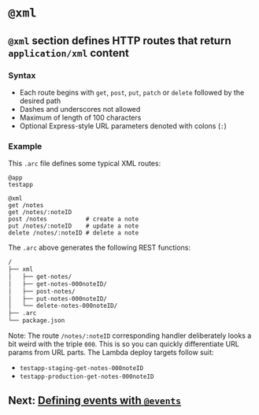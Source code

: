 # `@xml`

## `@xml` section defines HTTP routes that return `application/xml` content

### Syntax

- Each route begins with `get`, `post`, `put`, `patch` or `delete` followed by the desired path
- Dashes and underscores not allowed
- Maximum of length of 100 characters
- Optional Express-style URL parameters denoted with colons (`:`)

### Example

This `.arc` file defines some typical XML routes:

```arc
@app
testapp

@xml
get /notes          
get /notes/:noteID
post /notes           # create a note
put /notes/:noteID    # update a note
delete /notes/:noteID # delete a note
```

The `.arc` above generates the following REST functions:

```bash
/
├── xml
│   ├── get-notes/
│   ├── get-notes-000noteID/
│   ├── post-notes/
│   ├── put-notes-000noteID/
│   └── delete-notes-000noteID/
├── .arc
└── package.json
```

Note: The route `/notes/:noteID` corresponding handler deliberately looks a bit weird with the triple `000`. This is so you can quickly differentiate URL params from URL parts. The Lambda deploy targets follow suit:

- `testapp-staging-get-notes-000noteID`
- `testapp-production-get-notes-000noteID`

## Next: [Defining events with `@events`](/reference/events)

